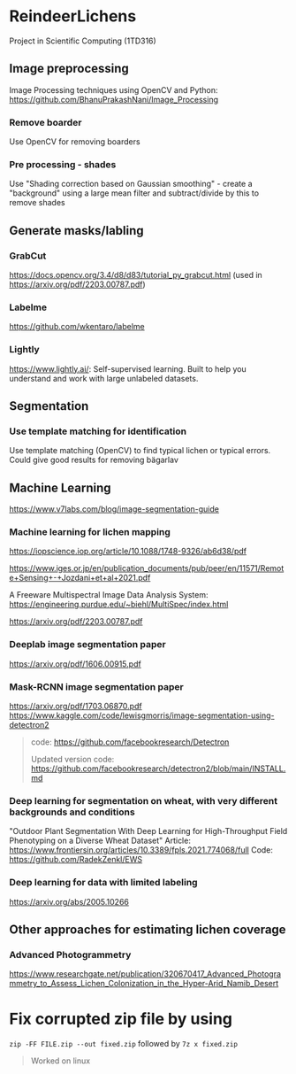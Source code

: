 # ReindeerLichens

Project in Scientific Computing (1TD316)

## Image preprocessing
Image Processing techniques using OpenCV and Python: https://github.com/BhanuPrakashNani/Image_Processing
### Remove boarder
Use OpenCV for removing boarders
### Pre processing - shades
Use "Shading correction based on Gaussian smoothing" - create a "background" using a large mean filter and subtract/divide by this to remove shades

## Generate masks/labling

### GrabCut
https://docs.opencv.org/3.4/d8/d83/tutorial_py_grabcut.html (used in https://arxiv.org/pdf/2203.00787.pdf)

### Labelme
https://github.com/wkentaro/labelme

### Lightly
https://www.lightly.ai/: Self-supervised learning. Built to help you understand and work with large unlabeled datasets.

## Segmentation
### Use template matching for identification
Use template matching (OpenCV) to find typical lichen or typical errors. Could give good results for removing bägarlav 

## Machine Learning

https://www.v7labs.com/blog/image-segmentation-guide

### Machine learning for lichen mapping

https://iopscience.iop.org/article/10.1088/1748-9326/ab6d38/pdf

https://www.iges.or.jp/en/publication_documents/pub/peer/en/11571/Remote+Sensing+-+Jozdani+et+al+2021.pdf

A Freeware Multispectral Image Data Analysis System: https://engineering.purdue.edu/~biehl/MultiSpec/index.html

https://arxiv.org/pdf/2203.00787.pdf

### Deeplab image segmentation paper

https://arxiv.org/pdf/1606.00915.pdf

### Mask-RCNN image segmentation paper

https://arxiv.org/pdf/1703.06870.pdf
https://www.kaggle.com/code/lewisgmorris/image-segmentation-using-detectron2 

> code: https://github.com/facebookresearch/Detectron
>
> Updated version code: https://github.com/facebookresearch/detectron2/blob/main/INSTALL.md

### Deep learning for segmentation on wheat, with very different backgrounds and conditions
"Outdoor Plant Segmentation With Deep Learning for High-Throughput Field Phenotyping on a Diverse Wheat Dataset"
Article: https://www.frontiersin.org/articles/10.3389/fpls.2021.774068/full
Code: https://github.com/RadekZenkl/EWS

### Deep learning for data with limited labeling
https://arxiv.org/abs/2005.10266



## Other approaches for estimating lichen coverage

### Advanced Photogrammetry
https://www.researchgate.net/publication/320670417_Advanced_Photogrammetry_to_Assess_Lichen_Colonization_in_the_Hyper-Arid_Namib_Desert

# Fix corrupted zip file by using 
```zip -FF FILE.zip --out fixed.zip```
 followed by ```7z x fixed.zip ```
> Worked on linux
